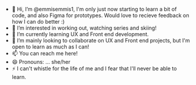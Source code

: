 - 👋 Hi, I’m @emmisemmis1, I'm only just now starting to learn a bit of code, and also Figma for prototypes. Would love to recieve feedback on how I can do better :) 
- 👀 I’m interested in working out, watching series and skiing!
- 🌱 I’m currently learning UX and Front end development. 
- 💞️ I’m mainly looking to collaborate on UX and Front end projects, but I'm open to learn as much as I can! 
- 📫 You can reach me here!
- 😄 Pronouns: ... she/her
- ⚡ I can't whistle for the life of me and I fear that I'll never be able to learn. 
